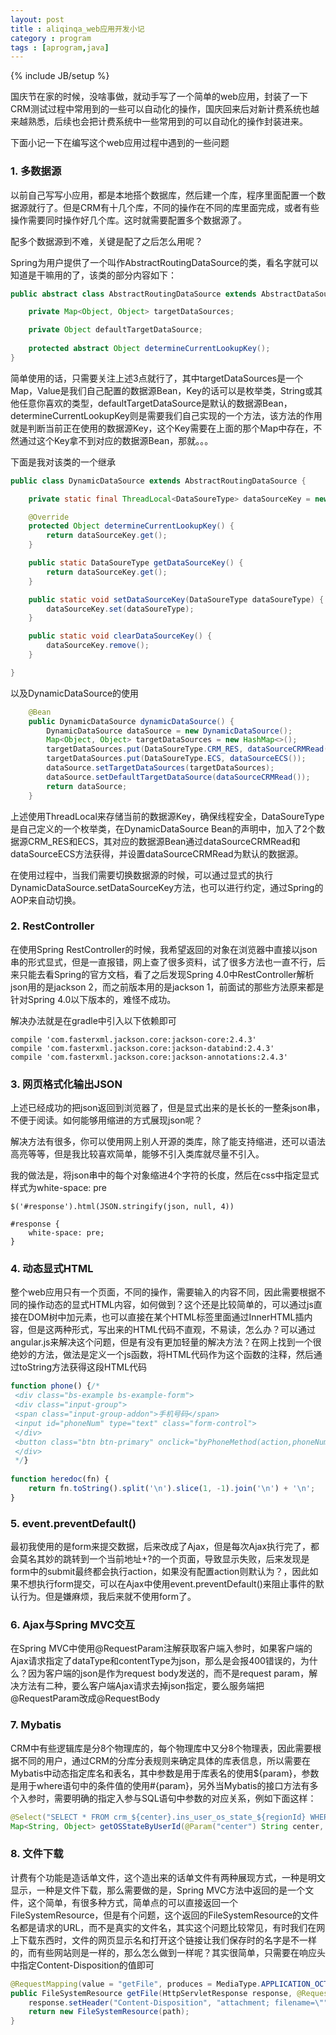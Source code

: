 ```yaml
---
layout: post
title : aliqinqa_web应用开发小记
category : program
tags : [aprogram,java]
---
```

{% include JB/setup %}

国庆节在家的时候，没啥事做，就动手写了一个简单的web应用，封装了一下CRM测试过程中常用到的一些可以自动化的操作，国庆回来后对新计费系统也越来越熟悉，后续也会把计费系统中一些常用到的可以自动化的操作封装进来。

下面小记一下在编写这个web应用过程中遇到的一些问题


### 1. 多数据源

以前自己写写小应用，都是本地搭个数据库，然后建一个库，程序里面配置一个数据源就行了。但是CRM有十几个库，不同的操作在不同的库里面完成，或者有些操作需要同时操作好几个库。这时就需要配置多个数据源了。

配多个数据源到不难，关键是配了之后怎么用呢？

Spring为用户提供了一个叫作AbstractRoutingDataSource的类，看名字就可以知道是干嘛用的了，该类的部分内容如下：

```java
public abstract class AbstractRoutingDataSource extends AbstractDataSource implements InitializingBean {

    private Map<Object, Object> targetDataSources;

	private Object defaultTargetDataSource;
	
	protected abstract Object determineCurrentLookupKey();
}
```

简单使用的话，只需要关注上述3点就行了，其中targetDataSources是一个Map，Value是我们自己配置的数据源Bean，Key的话可以是枚举类，String或其他任意你喜欢的类型，defaultTargetDataSource是默认的数据源Bean，determineCurrentLookupKey则是需要我们自己实现的一个方法，该方法的作用就是判断当前正在使用的数据源Key，这个Key需要在上面的那个Map中存在，不然通过这个Key拿不到对应的数据源Bean，那就。。。

下面是我对该类的一个继承

```java
public class DynamicDataSource extends AbstractRoutingDataSource {

    private static final ThreadLocal<DataSoureType> dataSourceKey = new ThreadLocal<>();

    @Override
    protected Object determineCurrentLookupKey() {
        return dataSourceKey.get();
    }

    public static DataSoureType getDataSourceKey() {
        return dataSourceKey.get();
    }

    public static void setDataSourceKey(DataSoureType dataSoureType) {
        dataSourceKey.set(dataSoureType);
    }

    public static void clearDataSourceKey() {
        dataSourceKey.remove();
    }

}
```

以及DynamicDataSource的使用

```java
    @Bean
    public DynamicDataSource dynamicDataSource() {
        DynamicDataSource dataSource = new DynamicDataSource();
        Map<Object, Object> targetDataSources = new HashMap<>();
        targetDataSources.put(DataSoureType.CRM_RES, dataSourceCRMRead());
        targetDataSources.put(DataSoureType.ECS, dataSourceECS());
        dataSource.setTargetDataSources(targetDataSources);
        dataSource.setDefaultTargetDataSource(dataSourceCRMRead());
        return dataSource;
    }
```

上述使用ThreadLocal来存储当前的数据源Key，确保线程安全，DataSoureType是自己定义的一个枚举类，在DynamicDataSource Bean的声明中，加入了2个数据源CRM_RES和ECS，其对应的数据源Bean通过dataSourceCRMRead和dataSourceECS方法获得，并设置dataSourceCRMRead为默认的数据源。

在使用过程中，当我们需要切换数据源的时候，可以通过显式的执行DynamicDataSource.setDataSourceKey方法，也可以进行约定，通过Spring的AOP来自动切换。

### 2. RestController

在使用Spring RestController的时候，我希望返回的对象在浏览器中直接以json串的形式显式，但是一直报错，网上查了很多资料，试了很多方法也一直不行，后来只能去看Spring的官方文档，看了之后发现Spring 4.0中RestController解析json用的是jackson 2，而之前版本用的是jackson 1，前面试的那些方法原来都是针对Spring 4.0以下版本的，难怪不成功。

解决办法就是在gradle中引入以下依赖即可

    compile 'com.fasterxml.jackson.core:jackson-core:2.4.3'
    compile 'com.fasterxml.jackson.core:jackson-databind:2.4.3'
    compile 'com.fasterxml.jackson.core:jackson-annotations:2.4.3'
    
### 3. 网页格式化输出JSON

上述已经成功的把json返回到浏览器了，但是显式出来的是长长的一整条json串，不便于阅读。如何能够用缩进的方式展现json呢？

解决方法有很多，你可以使用网上别人开源的类库，除了能支持缩进，还可以语法高亮等等，但是我比较喜欢简单，能够不引入类库就尽量不引入。

我的做法是，将json串中的每个对象缩进4个字符的长度，然后在css中指定显式样式为white-space: pre

    $('#response').html(JSON.stringify(json, null, 4))

    #response {
        white-space: pre;
    }

### 4. 动态显式HTML

整个web应用只有一个页面，不同的操作，需要输入的内容不同，因此需要根据不同的操作动态的显式HTML内容，如何做到？这个还是比较简单的，可以通过js直接在DOM树中加元素，也可以直接在某个HTML标签里面通过InnerHTML插内容，但是这两种形式，写出来的HTML代码不直观，不易读，怎么办？可以通过angular.js来解决这个问题，但是有没有更加轻量的解决方法？在网上找到一个很绝妙的方法，做法是定义一个js函数，将HTML代码作为这个函数的注释，然后通过toString方法获得这段HTML代码

```js
function phone() {/*
 <div class="bs-example bs-example-form">
 <div class="input-group">
 <span class="input-group-addon">手机号码</span>
 <input id="phoneNum" type="text" class="form-control">
 </div>
 <button class="btn btn-primary" onclick="byPhoneMethod(action,phoneNum.value)">提交</button>
 </div>
 */}
 
function heredoc(fn) {
    return fn.toString().split('\n').slice(1, -1).join('\n') + '\n';
}
```

### 5. event.preventDefault()
	
最初我使用的是form来提交数据，后来改成了Ajax，但是每次Ajax执行完了，都会莫名其妙的跳转到一个当前地址+?的一个页面，导致显示失败，后来发现是form中的submit最终都会执行action，如果没有配置action则默认为？，因此如果不想执行form提交，可以在Ajax中使用event.preventDefault()来阻止事件的默认行为。但是嫌麻烦，我后来就不使用form了。

### 6. Ajax与Spring MVC交互

在Spring MVC中使用@RequestParam注解获取客户端入参时，如果客户端的Ajax请求指定了dataType和contentType为json，那么是会报400错误的，为什么？因为客户端的json是作为request body发送的，而不是request param，解决方法有二种，要么客户端Ajax请求去掉json指定，要么服务端把@RequestParam改成@RequestBody

### 7. Mybatis 

CRM中有些逻辑库是分8个物理库的，每个物理库中又分8个物理表，因此需要根据不同的用户，通过CRM的分库分表规则来确定具体的库表信息，所以需要在Mybatis中动态指定库名和表名，其中参数是用于库表名的使用${param}，参数是用于where语句中的条件值的使用#{param}，另外当Mybatis的接口方法有多个入参时，需要明确的指定入参与SQL语句中参数的对应关系，例如下面这样：

```java
@Select("SELECT * FROM crm_${center}.ins_user_os_state_${regionId} WHERE USER_ID = #{userId}")
Map<String, Object> getOSStateByUserId(@Param("center") String center, @Param("regionId") String regionId, @Param("userId") String userId);
```

### 8. 文件下载

计费有个功能是造话单文件，这个造出来的话单文件有两种展现方式，一种是明文显示，一种是文件下载，那么需要做的是，Spring MVC方法中返回的是一个文件，这个简单，有很多种方式，简单点的可以直接返回一个FileSystemResource，但是有个问题，这个返回的FileSystemResource的文件名都是请求的URL，而不是真实的文件名，其实这个问题比较常见，有时我们在网上下载东西时，文件的网页显示名和打开这个链接让我们保存时的名字是不一样的，而有些网站则是一样的，那么怎么做到一样呢？其实很简单，只需要在响应头中指定Content-Disposition的值即可

```java
@RequestMapping(value = "getFile", produces = MediaType.APPLICATION_OCTET_STREAM_VALUE)
public FileSystemResource getFile(HttpServletResponse response, @RequestParam String path) {
    response.setHeader("Content-Disposition", "attachment; filename=\"" + path + "\"");
    return new FileSystemResource(path);
}
```








